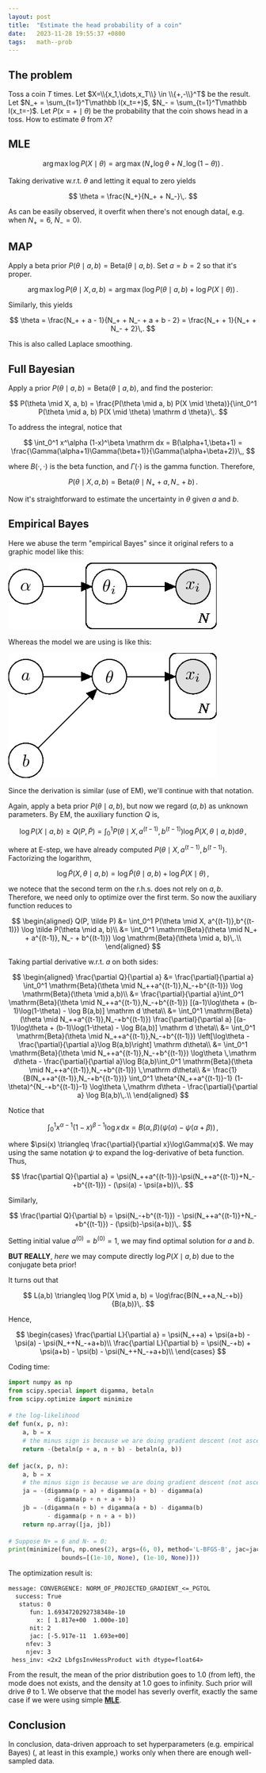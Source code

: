 ```yaml
---
layout: post
title:  "Estimate the head probability of a coin"
date:   2023-11-28 19:55:37 +0800
tags:   math--prob
---
```


## The problem

Toss a coin $T$ times.
Let $X=\\{x_1,\dots,x_T\\} \in \\{+,-\\}^T$ be the result.
Let $N_+ = \sum_{t=1}^T\mathbb I(x_t=+)$, $N_- = \sum_{t=1}^T\mathbb I(x_t=-)$.
Let $P(x=+ \mid \theta)$ be the probability that the coin shows head in a toss.
How to estimate $\theta$ from $X$?

<h2 id="mle">MLE</h2>

$$
\arg\max \log P(X \mid \theta) = \arg\max \big(N_+\log\theta + N_-\log(1-\theta)\big)\,.
$$

Taking derivative w.r.t. $\theta$ and letting it equal to zero yields

$$
\theta = \frac{N_+}{N_+ + N_-}\,.
$$

As can be easily observed, it overfit when there's not enough data(, e.g. when $N_+=6$, $N_-=0$).

## MAP

Apply a beta prior $P(\theta \mid a, b) = \mathrm{Beta}(\theta \mid a, b)$.
Set $a = b = 2$ so that it's proper.

$$
\arg\max \log P(\theta \mid X, a, b) = \arg\max \big(\log P(\theta \mid a, b) + \log P(X \mid \theta)\big)\,.
$$

Similarly, this yields

$$
\theta = \frac{N_+ + a - 1}{N_+ + N_- + a + b - 2} = \frac{N_+ + 1}{N_+ + N_- + 2}\,.
$$

This is also called Laplace smoothing.

## Full Bayesian

Apply a prior $P(\theta \mid a, b) = \mathrm{Beta}(\theta \mid a, b)$, and find the posterior:

$$
P(\theta \mid X, a, b) = \frac{P(\theta \mid a, b) P(X \mid \theta)}{\int_0^1 P(\theta \mid a, b) P(X \mid \theta) \mathrm d \theta}\,.
$$

To address the integral, notice that

$$
\int_0^1 x^\alpha (1-x)^\beta \mathrm dx = B(\alpha+1,\beta+1) = \frac{\Gamma(\alpha+1)\Gamma(\beta+1)}{\Gamma(\alpha+\beta+2)}\,,
$$

where $B(\cdot,\cdot)$ is the beta function, and $\Gamma(\cdot)$ is the gamma function.
Therefore,

$$
P(\theta \mid X, a, b) = \mathrm{Beta}(\theta \mid N_+ + a, N_- + b)\,.
$$

Now it's straightforward to estimate the uncertainty in $\theta$ given $a$ and $b$.

## Empirical Bayes

Here we abuse the term "empirical Bayes" since it original refers to a graphic model like this:

![empirical bayes](/assets/posts_imgs/2023-11-28/classic_empirical_bayes.jpg)

Whereas the model we are using is like this:

![coin model](/assets/posts_imgs/2023-11-28/coin_with_prior.jpg)

Since the derivation is similar (use of EM), we'll continue with that notation.

Again, apply a beta prior $P(\theta \mid a, b)$, but now we regard $(a,b)$ as unknown parameters.
By EM, the auxiliary function $Q$ is,

$$
\log P(X \mid a, b) \ge Q(P, \tilde P) = \int_0^1 P(\theta \mid X, a^{(t-1)}, b^{(t-1)}) \log \tilde P(X, \theta \mid a, b) \mathrm d \theta\,,
$$

where at E-step, we have already computed $P(\theta \mid X, a^{(t-1)}, b^{(t-1)})$.
Factorizing the logarithm,

$$
\log \tilde P(X,\theta \mid a,b) = \log \tilde P(\theta \mid a,b) + \log \tilde P(X \mid \theta)\,,
$$

we notece that the second term on the r.h.s. does not rely on $a,b$.
Therefore, we need only to optimize over the first term.
So now the auxiliary function reduces to

$$
\begin{aligned}
Q(P, \tilde P)
&= \int_0^1 P(\theta \mid X, a^{(t-1)},b^{(t-1)}) \log \tilde P(\theta \mid a, b)\\
&= \int_0^1 \mathrm{Beta}(\theta \mid N_+ + a^{(t-1)}, N_- + b^{(t-1)}) \log \mathrm{Beta}(\theta \mid a, b)\,.\\
\end{aligned}
$$

Taking partial derivative w.r.t. $a$ on both sides:

$$
\begin{aligned}
\frac{\partial Q}{\partial a}
&= \frac{\partial}{\partial a} \int_0^1 \mathrm{Beta}(\theta \mid N_++a^{(t-1)},N_-+b^{(t-1)}) \log \mathrm{Beta}(\theta \mid a,b)\\
&= \frac{\partial}{\partial a}\int_0^1 \mathrm{Beta}(\theta \mid N_++a^{(t-1)},N_-+b^{(t-1)}) [(a-1)\log\theta + (b-1)\log(1-\theta) - \log B(a,b)] \mathrm d \theta\\
&= \int_0^1 \mathrm{Beta}(\theta \mid N_++a^{(t-1)},N_-+b^{(t-1)}) \frac{\partial}{\partial a} [(a-1)\log\theta + (b-1)\log(1-\theta) - \log B(a,b)] \mathrm d \theta\\
&= \int_0^1 \mathrm{Beta}(\theta \mid N_++a^{(t-1)},N_-+b^{(t-1)}) \left[\log\theta - \frac{\partial}{\partial a}\log B(a,b)\right] \mathrm d\theta\\
&= \int_0^1 \mathrm{Beta}(\theta \mid N_++a^{(t-1)},N_-+b^{(t-1)}) \log\theta \,\mathrm d\theta - \frac{\partial}{\partial a}\log B(a,b)\int_0^1 \mathrm{Beta}(\theta \mid N_++a^{(t-1)},N_-+b^{(t-1)}) \,\mathrm d\theta\\
&= \frac{1}{B(N_++a^{(t-1)},N_-+b^{(t-1)})} \int_0^1 \theta^{N_++a^{(t-1)}-1} (1-\theta)^{N_-+b^{(t-1)}-1} \log\theta \,\mathrm d\theta - \frac{\partial}{\partial a} \log B(a,b)\,.\\
\end{aligned}
$$

Notice that

$$
\int_0^1 x^{\alpha-1} (1-x)^{\beta-1} \log x \,\mathrm d x = B(\alpha,\beta)(\psi(\alpha)-\psi(\alpha+\beta))\,,
$$

where $\psi(x) \triangleq \frac{\partial}{\partial x}\log\Gamma(x)$.
We may using the same notation $\psi$ to expand the log-derivative of beta function.
Thus,

$$
\frac{\partial Q}{\partial a} = \psi(N_++a^{(t-1)})-\psi(N_++a^{(t-1)}+N_-+b^{(t-1)}) - (\psi(a) - \psi(a+b))\,.
$$

Similarly,

$$
\frac{\partial Q}{\partial b} = \psi(N_-+b^{(t-1)}) - \psi(N_++a^{(t-1)}+N_-+b^{(t-1)}) - (\psi(b)-\psi(a+b))\,.
$$

Setting initial value $a^{(0)}=b^{(0)}=1$, we may find optimal solution for $a$ and $b$.

**BUT REALLY**, _here_ we may compute directly $\log P(X \mid a, b)$ due to the conjugate beta prior!

It turns out that

$$
L(a,b) \triangleq \log P(X \mid a, b) = \log\frac{B(N_++a,N_-+b)}{B(a,b)}\,.
$$

Hence,

$$
\begin{cases}
\frac{\partial L}{\partial a} = \psi(N_++a) + \psi(a+b) - \psi(a) - \psi(N_++N_-+a+b)\\
\frac{\partial L}{\partial b} = \psi(N_-+b) + \psi(a+b) - \psi(b) - \psi(N_++N_-+a+b)\\
\end{cases}
$$

Coding time:

```python
import numpy as np
from scipy.special import digamma, betaln
from scipy.optimize import minimize

# the log-likelihood
def fun(x, p, n):
    a, b = x
    # the minus sign is because we are doing gradient descent (not ascent)
    return -(betaln(p + a, n + b) - betaln(a, b))

def jac(x, p, n):
    a, b = x
    # the minus sign is because we are doing gradient descent (not ascent)
    ja = -(digamma(p + a) + digamma(a + b) - digamma(a)
           - digamma(p + n + a + b))
    jb = -(digamma(n + b) + digamma(a + b) - digamma(b)
           - digamma(p + n + a + b))
    return np.array([ja, jb])

# Suppose N+ = 6 and N- = 0:
print(minimize(fun, np.ones(2), args=(6, 0), method='L-BFGS-B', jac=jac,
               bounds=[(1e-10, None), (1e-10, None)]))
```

The optimization result is:

```
message: CONVERGENCE: NORM_OF_PROJECTED_GRADIENT_<=_PGTOL
  success: True
   status: 0
      fun: 1.6934720292738348e-10
        x: [ 1.817e+00  1.000e-10]
      nit: 2
      jac: [-5.917e-11  1.693e+00]
     nfev: 3
     njev: 3
 hess_inv: <2x2 LbfgsInvHessProduct with dtype=float64>
 ```

From the result, the mean of the prior distribution goes to 1.0 (from left), the mode does not exists, and the density at 1.0 goes to infinity.
Such prior will drive $\theta$ to 1.
We observe that the model has severly overfit, exactly the same case if we were using simple <a href="mle"><strong>MLE</strong></a>.

## Conclusion

In conclusion, data-driven approach to set hyperparameters (e.g. empirical Bayes) (, at least in this example,) works only when there are enough well-sampled data.
